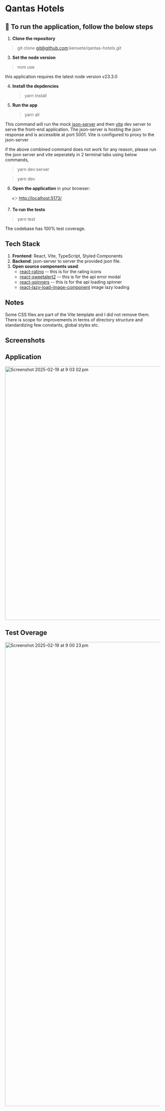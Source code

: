 # Qantas Hotels

## 🚀  To run the application, follow the below steps
1. **Clone the repository**

  > git clone git@github.com:kenuete/qantas-hotels.git

3. **Set the node version**

  > nvm use

this application requires the latest node version v23.3.0

4. **Install the depdencies**

   > yarn install

5. **Run the app**

   > yarn all 

This command will run the mock [json-server](https://www.npmjs.com/package/json-server) and then [vite](https://vite.dev/guide/) dev server to serve the front-end application. The json-server is hosting the json response and is accessible at port 5001. Vite is configured to proxy to the json-server

if the above combined command does not work for any reason, please run the json server and vite seperately in 2 terminal tabs using below commands,

  > yarn dev:server

  > yarn dev

6. **Open the application** in your browser:

   👉 [http://localhost:5173/](http://localhost:5173/)

7. **To run the tests**

  > yarn test

The codebase has 100% test coverage.

## Tech Stack

1. **Frontend**: React, Vite, TypeScript, Styled Components
2. **Backend**: json-server to server the provided json file.
3. **Open source components used**:
   * [react-rating](https://www.npmjs.com/package/react-rating) -- this is for the rating icons
   * [react-sweetalert2](https://www.npmjs.com/package/react-sweetalert2) -- this is for the api error modal
   * [react-spinners](https://www.npmjs.com/package/react-spinners) -- this is for the api loading spinner
   * [react-lazy-load-image-component](https://www.npmjs.com/package/react-lazy-load-image-component) image lazy loading
  
## Notes

Some CSS files are part of the Vite template and I did not remove them. There is scope for improvements in terms of directory structure and standardizing few constants, global styles etc.

## Screenshots

## Application

<img width="826" alt="Screenshot 2025-02-19 at 9 03 02 pm" src="https://github.com/user-attachments/assets/f395a776-caef-4971-be0b-cdc4c22aeaea" />

## Test Overage
<img width="1511" alt="Screenshot 2025-02-19 at 9 00 23 pm" src="https://github.com/user-attachments/assets/3f67b78d-5c28-4d5e-aedd-2e4d56a32cd8" />




